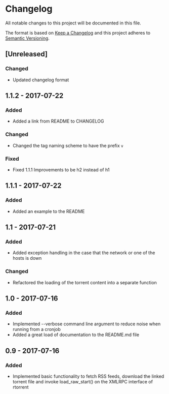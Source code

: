 # Changelog

All notable changes to this project will be documented in this file.

The format is based on [Keep a Changelog](http://keepachangelog.com/en/1.0.0/)
and this project adheres to [Semantic Versioning](http://semver.org/spec/v2.0.0.html).

## [Unreleased]

### Changed

* Updated changelog format

## 1.1.2 - 2017-07-22

### Added

* Added a link from README to CHANGELOG

### Changed

* Changed the tag naming scheme to have the prefix `v`

### Fixed

* Fixed 1.1.1 Improvements to be h2 instead of h1

## 1.1.1 - 2017-07-22

### Added

* Added an example to the README

## 1.1 - 2017-07-21

### Added

* Added exception handling in the case that the network or one of the hosts is down

### Changed

* Refactored the loading of the torrent content into a separate function

## 1.0 - 2017-07-16

### Added

* Implemented --verbose command line argument to reduce noise when running from a cronjob
* Added a great load of documentation to the README.md file

## 0.9 - 2017-07-16

### Added

* Implemented basic functionality to fetch RSS feeds, download the linked torrent file and invoke load_raw_start() on the XMLRPC interface of rtorrent

